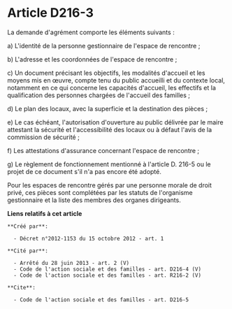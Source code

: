 # Article D216-3

La demande d'agrément comporte les éléments suivants : 

a) L'identité de la personne gestionnaire de l'espace de rencontre ; 

b) L'adresse et les coordonnées de l'espace de rencontre ; 

c) Un document précisant les objectifs, les modalités d'accueil et les moyens mis en œuvre, compte tenu du public accueilli
et du contexte local, notamment en ce qui concerne les capacités d'accueil, les effectifs et la qualification des personnes
chargées de l'accueil des familles ; 

d) Le plan des locaux, avec la superficie et la destination des pièces ; 

e) Le cas échéant, l'autorisation d'ouverture au public délivrée par le maire attestant la sécurité et l'accessibilité des
locaux ou à défaut l'avis de la commission de sécurité ; 

f) Les attestations d'assurance concernant l'espace de rencontre ; 

g) Le règlement de fonctionnement mentionné à l'article D. 216-5 ou le projet de ce document s'il n'a pas encore été adopté. 

Pour les espaces de rencontre gérés par une personne morale de droit privé, ces pièces sont complétées par les statuts de
l'organisme gestionnaire et la liste des membres des organes dirigeants.

**Liens relatifs à cet article**

	**Créé par**:

	  - Décret n°2012-1153 du 15 octobre 2012 - art. 1

	**Cité par**:

	  - Arrêté du 28 juin 2013 - art. 2 (V)
	  - Code de l'action sociale et des familles - art. D216-4 (V)
	  - Code de l'action sociale et des familles - art. R216-2 (V)

	**Cite**:

	  - Code de l'action sociale et des familles - art. D216-5
